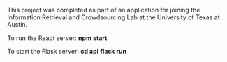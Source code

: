 This project was completed as part of an application for joining the Information Retrieval and Crowdsourcing Lab at the University of Texas at Austin.

To run the React server:
**npm start**

To start the Flask server:
**cd api**
**flask run**
